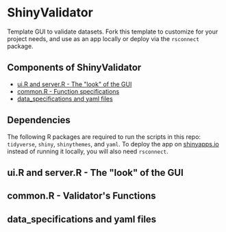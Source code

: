 # ShinyValidator
Template GUI to validate datasets. Fork this template to customize for your project needs,
and use as an app locally or deploy via the `rsconnect` package.

## Components of ShinyValidator

* [ui.R and server.R - The "look" of the GUI](#uir-and-serverr---the-look-of-the-gui)
* [common.R - Function specifications](#commonr---validators-functions)
* [data_specifications and yaml files](#data_specifications-and-yaml-files)

## Dependencies

The following R packages are required to run the scripts in this repo: `tidyverse`, `shiny`, `shinythemes`, and `yaml`. To deploy the app on [shinyapps.io](https://www.shinyapps.io/) instead of running it locally, you will also need `rsconnect`.

## ui.R and server.R - The "look" of the GUI

## common.R - Validator's Functions

## data_specifications and yaml files